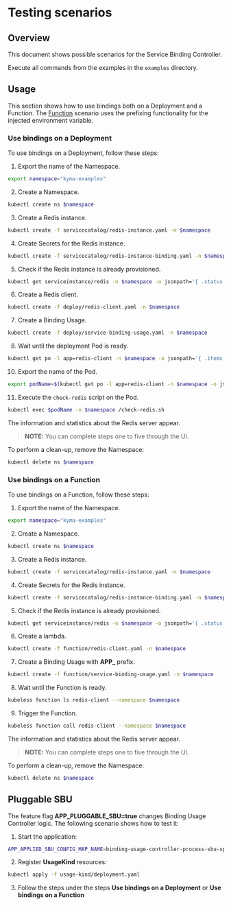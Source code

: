 # Testing scenarios

## Overview

This document shows possible scenarios for the Service Binding Controller.

Execute all commands from the examples in the `examples` directory.

## Usage

This section shows how to use bindings both on a Deployment and a Function.
The [Function](#use-the-bindings-on-a-function) scenario uses the prefixing functionality for the injected environment variable.  

### Use bindings on a Deployment

To use bindings on a Deployment, follow these steps:

1. Export the name of the Namespace.
```bash
export namespace="kyma-examples"
```
2. Create a Namespace.
```bash
kubectl create ns $namespace
```
3. Create a Redis instance.
```bash
kubectl create -f servicecatalog/redis-instance.yaml -n $namespace
```
4. Create Secrets for the Redis instance.
```bash
kubectl create -f servicecatalog/redis-instance-binding.yaml -n $namespace
```
5. Check if the Redis instance is already provisioned.
```bash
kubectl get serviceinstance/redis -n $namespace -o jsonpath='{ .status.conditions[0].reason }'
```
6. Create a Redis client.
```bash
kubectl create -f deploy/redis-client.yaml -n $namespace
```
7. Create a Binding Usage.
```bash
kubectl create -f deploy/service-binding-usage.yaml -n $namespace
```
8. Wait until the deployment Pod is ready.
```bash
kubectl get po -l app=redis-client -n $namespace -o jsonpath='{ .items[*].status.conditions[?(@.type=="Ready")].status }'
```
10. Export the name of the Pod.
```bash
export podName=$(kubectl get po -l app=redis-client -n $namespace -o jsonpath='{ .items[*].metadata.name }')
```
11. Execute the `check-redis` script on the Pod.
```bash
kubectl exec $podName -n $namespace /check-redis.sh
```
The information and statistics about the Redis server appear.

>**NOTE:** You can complete steps one to five through the UI.

To perform a clean-up, remove the Namespace:

```bash
kubectl delete ns $namespace
```

### Use bindings on a Function

To use bindings on a Function, follow these steps:

1. Export the name of the Namespace.
```bash
export namespace="kyma-examples"
```
2. Create a Namespace.
```bash
kubectl create ns $namespace
```
3. Create a Redis instance.
```bash
kubectl create -f servicecatalog/redis-instance.yaml -n $namespace
```
4. Create Secrets for the Redis instance.
```bash
kubectl create -f servicecatalog/redis-instance-binding.yaml -n $namespace
```
5. Check if the Redis instance is already provisioned.
```bash
kubectl get serviceinstance/redis -n $namespace -o jsonpath='{ .status.conditions[0].reason }'
```
6. Create a lambda.
```bash
kubectl create -f function/redis-client.yaml -n $namespace
```
7. Create a Binding Usage with **APP_** prefix.
```bash
kubectl create -f function/service-binding-usage.yaml -n $namespace
```
8. Wait until the Function is ready.
```bash
kubeless function ls redis-client --namespace $namespace
```
9. Trigger the Function.
```bash
kubeless function call redis-client --namespace $namespace
```

The information and statistics about the Redis server appear.

>**NOTE:** You can complete steps one to five through the UI.

To perform a clean-up, remove the Namespace:

```bash
kubectl delete ns $namespace
```

## Pluggable SBU

The feature flag **APP_PLUGGABLE_SBU=true** changes Binding Usage Controller logic. The following scenario shows how to test it:

1. Start the application:
```bash
APP_APPLIED_SBU_CONFIG_MAP_NAME=binding-usage-controller-process-sbu-spec APP_LOGGER_LEVEL=debug APP_PLUGGABLE_SBU=true APP_KUBECONFIG_PATH=~/.kube/config go run cmd/controller/main.go
```

2. Register **UsageKind** resources:
```bash
kubectl apply -f usage-kind/deployment.yaml
```

3. Follow the steps under the steps **Use bindings on a Deployment** or **Use bindings on a Function**

